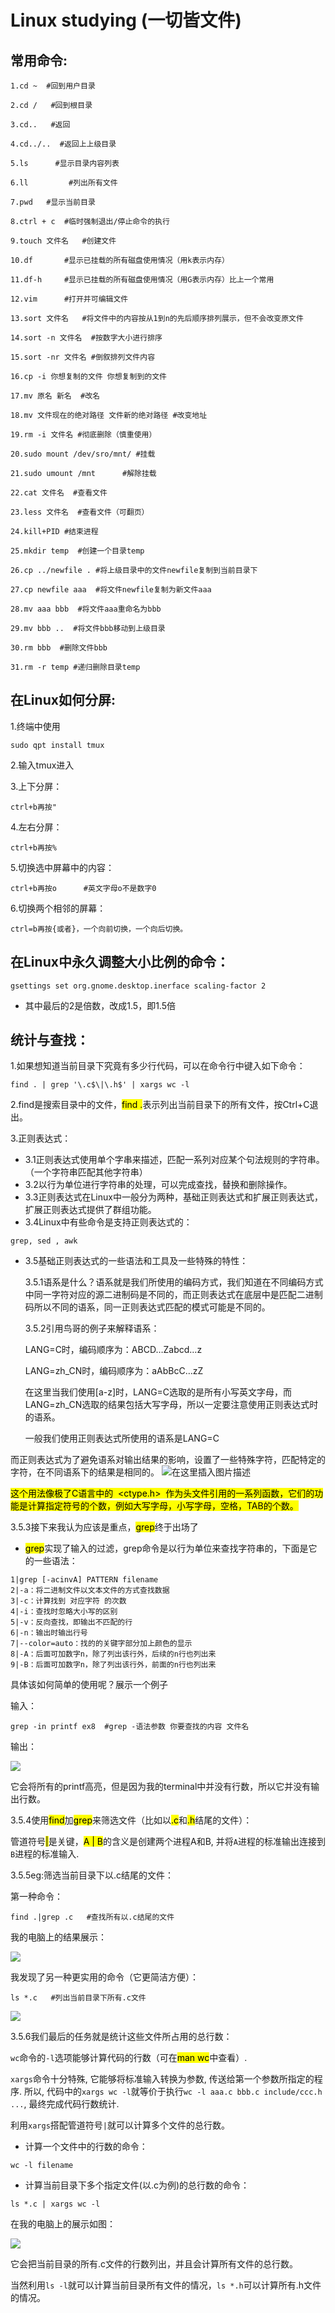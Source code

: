 # Linux studying (一切皆文件)

## 常用命令:

```
1.cd ~  #回到用户目录

2.cd /   #回到根目录

3.cd..   #返回

4.cd../..  #返回上上级目录

5.ls      #显示目录内容列表

6.ll         #列出所有文件

7.pwd   #显示当前目录

8.ctrl + c  #临时强制退出/停止命令的执行

9.touch 文件名   #创建文件

10.df       #显示已挂载的所有磁盘使用情况（用k表示内存）

11.df-h     #显示已挂载的所有磁盘使用情况（用G表示内存）比上一个常用

12.vim      #打开并可编辑文件

13.sort 文件名   #将文件中的内容按从1到n的先后顺序排列展示，但不会改变原文件

14.sort -n 文件名  #按数字大小进行排序

15.sort -nr 文件名 #倒叙排列文件内容

16.cp -i 你想复制的文件 你想复制到的文件

17.mv 原名 新名  #改名

18.mv 文件现在的绝对路径 文件新的绝对路径 #改变地址

19.rm -i 文件名 #彻底删除（慎重使用）

20.sudo mount /dev/sro/mnt/ #挂载

21.sudo umount /mnt      #解除挂载

22.cat 文件名  #查看文件

23.less 文件名  #查看文件（可翻页）

24.kill+PID #结束进程

25.mkdir temp  #创建一个目录temp

26.cp ../newfile . #将上级目录中的文件newfile复制到当前目录下

27.cp newfile aaa  #将文件newfile复制为新文件aaa

28.mv aaa bbb  #将文件aaa重命名为bbb

29.mv bbb ..  #将文件bbb移动到上级目录

30.rm bbb  #删除文件bbb

31.rm -r temp #递归删除目录temp
```

## 在Linux如何分屏:

1.终端中使用

```
sudo qpt install tmux
```

2.输入tmux进入

3.上下分屏：

```
ctrl+b再按"
```

4.左右分屏：

```
ctrl+b再按%
```

5.切换选中屏幕中的内容：

```
ctrl+b再按o      #英文字母o不是数字0
```

6.切换两个相邻的屏幕：

```
ctrl=b再按{或者}，一个向前切换，一个向后切换。
```

## 在Linux中永久调整大小比例的命令：

```
gsettings set org.gnome.desktop.inerface scaling-factor 2
```

- 其中最后的2是倍数，改成1.5，即1.5倍

## 统计与查找：

1.如果想知道当前目录下究竟有多少行代码，可以在命令行中键入如下命令：

```
find . | grep '\.c$\|\.h$' | xargs wc -l
```

2.find是搜索目录中的文件，<MARK>find .</MARK>表示列出当前目录下的所有文件，按Ctrl+C退出。

3.正则表达式：

- 3.1正则表达式使用单个字串来描述，匹配一系列对应某个句法规则的字符串。（一个字符串匹配其他字符串）
- 3.2以行为单位进行字符串的处理，可以完成查找，替换和删除操作。
- 3.3正则表达式在Linux中一般分为两种，基础正则表达式和扩展正则表达式，扩展正则表达式提供了群组功能。
- 3.4Linux中有些命令是支持正则表达式的：

```
grep, sed , awk
```

- 3.5基础正则表达式的一些语法和工具及一些特殊的特性：

   3.5.1语系是什么？语系就是我们所使用的编码方式，我们知道在不同编码方式中同一字符对应的源二进制码是不同的，而正则表达式在底层中是匹配二进制码所以不同的语系，同一正则表达式匹配的模式可能是不同的。

   3.5.2引用鸟哥的例子来解释语系：

    LANG=C时，编码顺序为：ABCD…Zabcd…z
   
    LANG=zh_CN时，编码顺序为：aAbBcC…zZ
   
    在这里当我们使用[a-z]时，LANG=C选取的是所有小写英文字母，而LANG=zh_CN选取的结果包括大写字母，所以一定要注意使用正则表达式时的语系。
   
    一般我们使用正则表达式所使用的语系是LANG=C

而正则表达式为了避免语系对输出结果的影响，设置了一些特殊字符，匹配特定的字符，在不同语系下的结果是相同的。
 ![在这里插入图片描述](Linux/11202.jpg)

<MARK>这个用法像极了C语言中的  <ctype.h>  作为头文件引用的一系列函数，它们的功能是计算指定符号的个数，例如大写字母，小写字母，空格，TAB的个数。</MARK>

3.5.3接下来我认为应该是重点，<mark>grep</mark>终于出场了

- <mark>grep</mark>实现了输入的过滤，grep命令是以行为单位来查找字符串的，下面是它的一些语法：

```
1|grep [-acinvA] PATTERN filename
2|-a：将二进制文件以文本文件的方式查找数据
3|-c：计算找到 对应字符 的次数
4|-i：查找时忽略大小写的区别
5|-v：反向查找，即输出不匹配的行
6|-n：输出时输出行号
7|--color=auto：找的的关键字部分加上颜色的显示
8|-A：后面可加数字n，除了列出该行外，后续的n行也列出来
9|-B：后面可加数字n，除了列出该行外，前面的n行也列出来
```

具体该如何简单的使用呢？展示一个例子

输入：

```
grep -in printf ex8  #grep -语法参数 你要查找的内容 文件名
```

输出：

![](Linux/1120.1.jpg)

它会将所有的printf高亮，但是因为我的terminal中并没有行数，所以它并没有输出行数。

3.5.4使用<mark>find</mark>加<mark>grep</mark>来筛选文件（比如以<mark>.c</mark>和<mark>.h</mark>结尾的文件）：

管道符号<mark>|</mark>是关键，<mark>A | B</mark>的含义是创建两个进程A和B, 并将`A`进程的标准输出连接到`B`进程的标准输入.

3.5.5eg:筛选当前目录下以.c结尾的文件：

第一种命令：

```
find .|grep .c   #查找所有以.c结尾的文件
```

我的电脑上的结果展示：

![ ](Linux/11211.jpg)

我发现了另一种更实用的命令（它更简洁方便）：

```
ls *.c   #列出当前目录下所有.c文件
```

![ ](Linux/11212.jpg)

3.5.6我们最后的任务就是统计这些文件所占用的总行数：

`wc`命令的`-l`选项能够计算代码的行数（可在<mark>man wc</mark>中查看）. 

`xargs`命令十分特殊, 它能够将标准输入转换为参数, 传送给第一个参数所指定的程序. 所以, 代码中的`xargs wc -l`就等价于执行`wc -l aaa.c bbb.c include/ccc.h ...`, 最终完成代码行数统计.

利用`xargs`搭配管道符号`|`就可以计算多个文件的总行数。

- 计算一个文件中的行数的命令：

```
wc -l filename
```

- 计算当前目录下多个指定文件(以.c为例)的总行数的命令：

```
ls *.c | xargs wc -l
```

在我的电脑上的展示如图：

![ ](Linux/11213.jpg)

它会把当前目录的所有.c文件的行数列出，并且会计算所有文件的总行数。

当然利用`ls -l`就可以计算当前目录所有文件的情况，`ls *.h`可以计算所有.h文件的情况。
